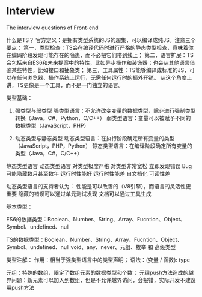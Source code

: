 # Interview
The interview questions of Front-end

什么是TS？
官方定义：是拥有类型系统的JS的超集，可以编译成纯JS。注意三个要点：
第一，类型检查：TS会在编译代码时进行严格的静态类型检查，意味着你在编码阶段发现可能存在的隐患，而不必把它们带到线上；
第二，语言扩展：TS会包括来自ES6和未来提案中的特性，比如异步操作和装饰器；也会从其他语言借鉴某些特性，比如接口和抽象类；
第三，工具属性：TS能够编译成标准的JS，可以在任何浏览器、操作系统上运行，无需任何运行时的额外开销。
    从这个角度上讲，TS更像是一个工具，而不是一门独立的语言。


类型基础：

1. 强类型与弱类型
强类型语言：不允许改变变量的数据类型，除非进行强制类型转换（Java，C#，Python，C/C++）
弱类型语言：变量可以被赋予不同的数据类型（JavaScript，PHP）

2. 动态类型与静态类型
动态类型语言：在执行阶段确定所有变量的类型（JavaScript，PHP，Python）
静态类型语言：在编译阶段确定所有变量的类型（Java，C#，C/C++）

静态类型语言     动态类型语言
对类型极度严格   对类型非常宽松
立即发现错误     Bug可能隐藏数月甚至数年
运行时性能好     运行时性能差
自文档化         可读性差

动态类型语言的支持者认为：
性能是可以改善的（V8引擎），而语言的灵活性更重要
隐藏的错误可以通过单元测试发现
文档可以通过工具生成


基本类型：

ES6的数据类型：Boolean、Number、String、Array、Fucntion、Object、Symbol、undefined、null

TS的数据类型：Boolean、Number、String、Array、Fucntion、Object、Symbol、undefined、null
             void、any、never、元组、枚举 和 高级类型
             
类型注解：
    作用：相当于强类型语言中的类型声明；
    语法：(变量 / 函数): type
    
元组：特殊的数组，限定了数组元素的数据类型和个数；
    元组push方法造成的越界问题：新元素可以加入到数组，但是不允许越界访问，会报错，实际开发不建议用push方法
